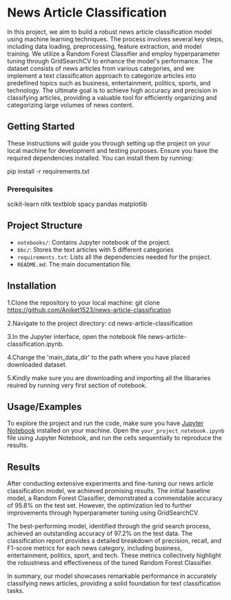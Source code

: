 
# News Article Classification

In this project, we aim to build a robust news article classification model using machine learning techniques. The process involves several key steps, including data loading, preprocessing, feature extraction, and model training. We utilize a Random Forest Classifier and employ hyperparameter tuning through GridSearchCV to enhance the model's performance. The dataset consists of news articles from various categories, and we implement a text classification approach to categorize articles into predefined topics such as business, entertainment, politics, sports, and technology. The ultimate goal is to achieve high accuracy and precision in classifying articles, providing a valuable tool for efficiently organizing and categorizing large volumes of news content.

## Getting Started
These instructions will guide you through setting up the project on your local machine for development and testing purposes. Ensure you have the required dependencies installed. You can install them by running:

pip install -r requirements.txt

### Prerequisites
scikit-learn
nltk
textblob
spacy
pandas
matplotlib


## Project Structure


- `notebooks/`: Contains Jupyter notebook of the project.
- `bbc/`: Stores the text articles with 5 different categories
- `requirements.txt`: Lists all the dependencies needed for the project.
- `README.md`: The main documentation file.


## Installation


1.Clone the repository to your local machine:
git clone https://github.com/Aniket1523/news-article-classification

2.Navigate to the project directory:
cd news-article-classification

3.In the Jupyter interface, open the notebook file news-article-classification.ipynb.

4.Change the 'main_data_dir' to the path where you have placed downloaded dataset.

5.Kindly make sure you are downloading and importing all the libararies reuired by running very first section of notebook.

## Usage/Examples

To explore the project and run the code, make sure you have [Jupyter Notebook](https://jupyter.org/install) installed on your machine. Open the `your_project_notebook.ipynb` file using Jupyter Notebook, and run the cells sequentially to reproduce the results.

    

## Results

After conducting extensive experiments and fine-tuning our news article classification model, we achieved promising results. The initial baseline model, a Random Forest Classifier, demonstrated a commendable accuracy of 95.8% on the test set. However, the optimization led to further improvements through hyperparameter tuning using GridSearchCV.

The best-performing model, identified through the grid search process, achieved an outstanding accuracy of 97.2% on the test data. The classification report provides a detailed breakdown of precision, recall, and F1-score metrics for each news category, including business, entertainment, politics, sport, and tech. These metrics collectively highlight the robustness and effectiveness of the tuned Random Forest Classifier.

In summary, our model showcases remarkable performance in accurately classifying news articles, providing a solid foundation for text classification tasks.